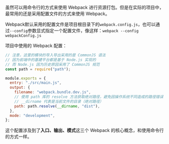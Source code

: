 虽然可以用命令行的方式来使用 Webpack 进行资源打包。但是在实际的项目中，最常用的还是采用配置文件的方式来使用 Webpack。

Webpack默认采用的配置文件是项目根目录下的`webpack.config.js`，也可以通过`--config`参数显式指定一个配置文件，像这样：`webpack --config webpackConfig.js`

项目中使用的 Webpack 配置：

```javascript
// 注意，这里的模块的导入导出采用的是 CommonJS 语法
// 因为前端中的基建平台都是基于 Node.js 实现的
// 而 Node.js 因为历史原因采用了 CommonJS 规范
const path = require("path");

module.exports = {
  entry: "./src/main.js",
  output: {
    filename: "webpack.bundle.dev.js",
    // 使用 path 库的 resolve 方法获取绝对路径，避免因操作系统不同造成的路径错误
    // __dirname 代表是当前文件的目录（绝对路径）
    path: path.resolve(__dirname, "dist"),
  },
  mode: "development",
};

```

这个配置涉及到了**入口、输出、模式**这三个 Webpack 的核心概念，和使用命令行的方式一样。